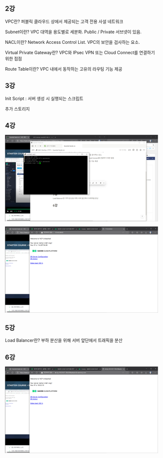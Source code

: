 
## 2강

VPC란? 퍼블릭 클라우드 상에서 제공되는 고객 전용 사설 네트워크

Subnet이란? VPC 대역을 용도별로 세분화. Public / Private 서브넷이 있음.

NACL이란? Network Access Control List. VPC의 보안을 검사하는 요소.

Virtual Private Gateway란? VPC와 IPsec VPN 또는 Cloud Connect를 연결하기 위한 접점

Route Table이란? VPC 내에서 동작하는 고유의 라우팅 기능 제공

## 3강

Init Script : 서버 생성 시 실행되는 스크립트

추가 스토리지

## 4강

![Untitled](Essential%20Hands-on/Untitled.png)

![Untitled](Essential%20Hands-on/Untitled%201.png)

## 5강

Load Balancer란? 부하 분산을 위해 서버 앞단에서 트래픽을 분산

## 6강

![Untitled](Essential%20Hands-on/Untitled%202.png)